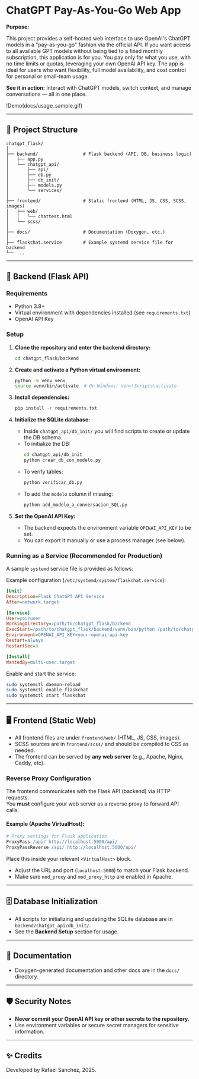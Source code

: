 # ChatGPT Pay-As-You-Go Web App

**Purpose:**

This project provides a self-hosted web interface to use OpenAI's ChatGPT models in a "pay-as-you-go" fashion via the official API. If you want access to all available GPT models without being tied to a fixed monthly subscription, this application is for you. You pay only for what you use, with no time limits or quotas, leveraging your own OpenAI API key. The app is ideal for users who want flexibility, full model availability, and cost control for personal or small-team usage.

**See it in action:**
Interact with ChatGPT models, switch context, and manage conversations — all in one place.

!Demo(docs/usage_sample.gif)

---

## 📁 Project Structure

```
chatgpt_flask/
│
├── backend/                 # Flask backend (API, DB, business logic)
│   ├── app.py
│   └── chatgpt_api/
│       ├── api/
│       ├── db.py
│       ├── db_init/
│       ├── models.py
│       └── services/
│
├── frontend/                # Static frontend (HTML, JS, CSS, SCSS, images)
│   ├── web/
│   │   └── chattest.html
│   └── scss/
│
├── docs/                    # Documentation (Doxygen, etc.)
│
├── flaskchat.service        # Example systemd service file for backend
└── ...
```

---

## 🚀 Backend (Flask API)

### **Requirements**
- Python 3.8+
- Virtual environment with dependencies installed (see `requirements.txt`)
- OpenAI API Key

### **Setup**

1. **Clone the repository and enter the backend directory:**
   ```bash
   cd chatgpt_flask/backend
   ```

2. **Create and activate a Python virtual environment:**
   ```bash
   python -m venv venv
   source venv/bin/activate  # On Windows: venv\Scripts\activate
   ```

3. **Install dependencies:**
   ```bash
   pip install -r requirements.txt
   ```

4. **Initialize the SQLite database:**
   - Inside `chatgpt_api/db_init/` you will find scripts to create or update the DB schema.
   - To initialize the DB:
     ```bash
     cd chatgpt_api/db_init
     python crear_db_con_modelo.py
     ```
   - To verify tables:
     ```bash
     python verificar_db.py
     ```
   - To add the `modelo` column if missing:
     ```bash
     python add_modelo_a_conversacion_SQL.py
     ```

5. **Set the OpenAI API Key:**
   - The backend expects the environment variable `OPENAI_API_KEY` to be set.
   - You can export it manually or use a process manager (see below).

### **Running as a Service (Recommended for Production)**

A sample `systemd` service file is provided as follows:

Example configuration (`/etc/systemd/system/flaskchat.service`):

```ini
[Unit]
Description=Flask ChatGPT API Service
After=network.target

[Service]
User=youruser
WorkingDirectory=/path/to/chatgpt_flask/backend
ExecStart=/path/to/chatgpt_flask/backend/venv/bin/python /path/to/chatgpt_flask/backend/app.py
Environment=OPENAI_API_KEY=your-openai-api-key
Restart=always
RestartSec=3

[Install]
WantedBy=multi-user.target
```

Enable and start the service:

```bash
sudo systemctl daemon-reload
sudo systemctl enable flaskchat
sudo systemctl start flaskchat
```

---

## 🖥️ Frontend (Static Web)

- All frontend files are under `frontend/web/` (HTML, JS, CSS, images).
- SCSS sources are in `frontend/scss/` and should be compiled to CSS as needed.
- The frontend can be served by **any web server** (e.g., Apache, Nginx, Caddy, etc).

### **Reverse Proxy Configuration**

The frontend communicates with the Flask API (backend) via HTTP requests.  
You **must** configure your web server as a reverse proxy to forward API calls.

#### **Example (Apache VirtualHost):**

```apache
# Proxy settings for Flask application
ProxyPass /api/ http://localhost:5000/api/
ProxyPassReverse /api/ http://localhost:5000/api/
```
Place this inside your relevant `<VirtualHost>` block.

- Adjust the URL and port (`localhost:5000`) to match your Flask backend.
- Make sure `mod_proxy` and `mod_proxy_http` are enabled in Apache.

---

## 🗄️ Database Initialization

- All scripts for initializing and updating the SQLite database are in `backend/chatgpt_api/db_init/`.
- See the **Backend Setup** section for usage.

---

## 📄 Documentation

- Doxygen-generated documentation and other docs are in the `docs/` directory.

---

## 🛡️ Security Notes

- **Never commit your OpenAI API key or other secrets to the repository.**
- Use environment variables or secure secret managers for sensitive information.

---

## ✨ Credits

Developed by Rafael Sanchez, 2025.
